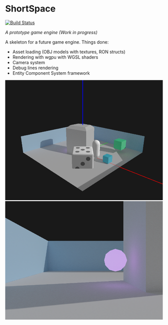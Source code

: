 # ShortSpace 

[![Build Status](https://travis-ci.com/Skelebot/short-space.svg?token=jVjt5dHumaDUboMqZmdt&branch=wgpu)](https://travis-ci.com/Skelebot/short-space)

_A prototype game engine (Work in progress)_

A skeleton for a future game engine. Things done:
 - Asset loading (OBJ models with textures, RON structs)
 - Rendering with wgpu with WGSL shaders
 - Camera system
 - Debug lines rendering
 - Entity Component System framework

![Engine Screenshot](/assets/readme-assets/map.png?raw=true "Screenshot of a rendered scene")
![Engine Screenshot](/assets/readme-assets/orb.png?raw=true "Screenshot of fake lighting")
